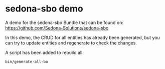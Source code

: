 sedona-sbo demo
===============

A demo for the sedona-sbo Bundle that can be found on:
https://github.com/Sedona-Solutions/sedona-sbo

In this demo, the CRUD for all entities has already been generated,
but you can try to update entities and regenerate to check the changes.

A script has been added to rebuild all:
 ```
 bin/generate-all-bo
 ```

